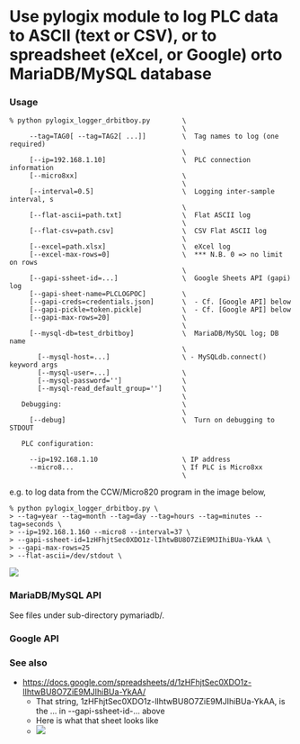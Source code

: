 # Use pylogix module to log PLC data to ASCII (text or CSV), or to spreadsheet (eXcel, or Google) orto  MariaDB/MySQL database

### Usage

    % python pylogix_logger_drbitboy.py        \
                                               \
         --tag=TAG0[ --tag=TAG2[ ...]]         \  Tag names to log (one required)
                                               \
         [--ip=192.168.1.10]                   \  PLC connection information
         [--micro8xx]                          \
                                               \
         [--interval=0.5]                      \  Logging inter-sample interval, s
                                               \
         [--flat-ascii=path.txt]               \  Flat ASCII log
                                               \
         [--flat-csv=path.csv]                 \  CSV Flat ASCII log
                                               \
         [--excel=path.xlsx]                   \  eXcel log
         [--excel-max-rows=0]                  \  *** N.B. 0 => no limit on rows
                                               \
         [--gapi-ssheet-id=...]                \  Google Sheets API (gapi) log
         [--gapi-sheet-name=PLCLOGPOC]         \
         [--gapi-creds=credentials.json]       \  - Cf. [Google API] below
         [--gapi-pickle=token.pickle]          \  - Cf. [Google API] below
         [--gapi-max-rows=20]                  \
                                               \
         [--mysql-db=test_drbitboy]            \  MariaDB/MySQL log; DB name
                                               \
           [--mysql-host=...]                  \ - MySQLdb.connect() keyword args
           [--mysql-user=...]                  \
           [--mysql-password='']               \
           [--mysql-read_default_group='']     \
                                               \
       Debugging:                              \
                                               \
         [--debug]                             \  Turn on debugging to STDOUT

       PLC configuration:

         --ip=192.168.1.10                     \ IP address
         --micro8...                           \ If PLC is Micro8xx
                                               \


e.g. to log data from the CCW/Micro820 program in the image below,

    % python pylogix_logger_drbitboy.py \
    > --tag=year --tag=month --tag=day --tag=hours --tag=minutes --tag=seconds \
    > --ip=192.168.1.160 --micro8 --interval=37 \
    > --gapi-ssheet-id=1zHFhjtSec0XDO1z-lIhtwBU8O7ZiE9MJIhiBUa-YkAA \
    > --gapi-max-rows=25
    > --flat-ascii=/dev/stdout \

![](https://github.com/drbitboy/pylogix_logger/raw/master/images/pylogix_logger_ccw.png)

### MariaDB/MySQL API

See files under sub-directory pymariadb/.

### Google API

### See also

* https://docs.google.com/spreadsheets/d/1zHFhjtSec0XDO1z-lIhtwBU8O7ZiE9MJIhiBUa-YkAA/
  * That string, 1zHFhjtSec0XDO1z-lIhtwBU8O7ZiE9MJIhiBUa-YkAA, is the ... in --gapi-ssheet-id-... above
  * Here is what that sheet looks like
  * ![](https://github.com/drbitboy/pylogix_logger/raw/master/images/PLCLOGPOC_sheet.png)
